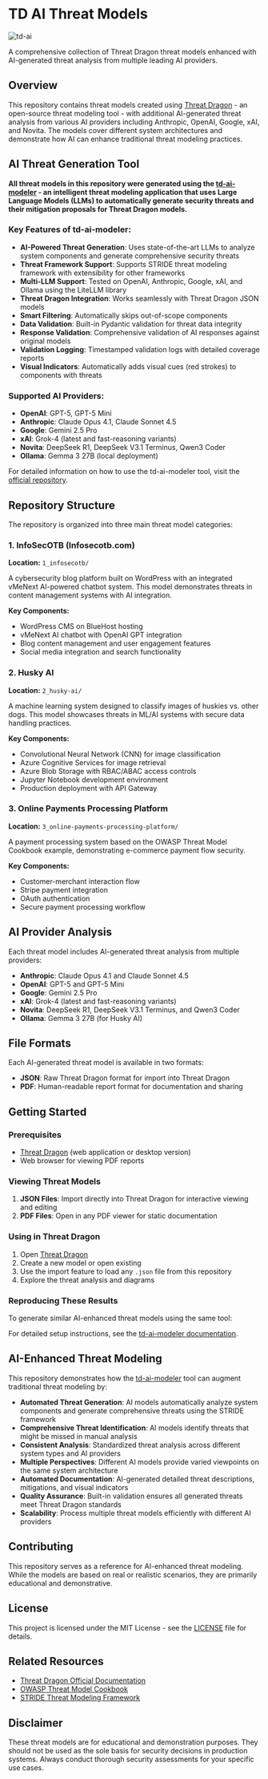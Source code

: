 # TD AI Threat Models

![td-ai](assets/td-ai-part3.png)

A comprehensive collection of Threat Dragon threat models enhanced with AI-generated threat analysis from multiple leading AI providers.

## Overview

This repository contains threat models created using [Threat Dragon](https://threatdragon.org/) - an open-source threat modeling tool - with additional AI-generated threat analysis from various AI providers including Anthropic, OpenAI, Google, xAI, and Novita. The models cover different system architectures and demonstrate how AI can enhance traditional threat modeling practices.

## AI Threat Generation Tool

**All threat models in this repository were generated using the [td-ai-modeler](https://github.com/InfosecOTB/td-ai-modeler) - an intelligent threat modeling application that uses Large Language Models (LLMs) to automatically generate security threats and their mitigation proposals for Threat Dragon models.**

### Key Features of td-ai-modeler:

- **AI-Powered Threat Generation**: Uses state-of-the-art LLMs to analyze system components and generate comprehensive security threats
- **Threat Framework Support**: Supports STRIDE threat modeling framework with extensibility for other frameworks
- **Multi-LLM Support**: Tested on OpenAI, Anthropic, Google, xAI, and Ollama using the LiteLLM library
- **Threat Dragon Integration**: Works seamlessly with Threat Dragon JSON models
- **Smart Filtering**: Automatically skips out-of-scope components
- **Data Validation**: Built-in Pydantic validation for threat data integrity
- **Response Validation**: Comprehensive validation of AI responses against original models
- **Validation Logging**: Timestamped validation logs with detailed coverage reports
- **Visual Indicators**: Automatically adds visual cues (red strokes) to components with threats

### Supported AI Providers:
- **OpenAI**: GPT-5, GPT-5 Mini
- **Anthropic**: Claude Opus 4.1, Claude Sonnet 4.5
- **Google**: Gemini 2.5 Pro
- **xAI**: Grok-4 (latest and fast-reasoning variants)
- **Novita**: DeepSeek R1, DeepSeek V3.1 Terminus, Qwen3 Coder
- **Ollama**: Gemma 3 27B (local deployment)

For detailed information on how to use the td-ai-modeler tool, visit the [official repository](https://github.com/InfosecOTB/td-ai-modeler).

## Repository Structure

The repository is organized into three main threat model categories:

### 1. InfoSecOTB (Infosecotb.com)
**Location:** `1_infosecotb/`

A cybersecurity blog platform built on WordPress with an integrated vMeNext AI-powered chatbot system. This model demonstrates threats in content management systems with AI integration.

**Key Components:**
- WordPress CMS on BlueHost hosting
- vMeNext AI chatbot with OpenAI GPT integration
- Blog content management and user engagement features
- Social media integration and search functionality

### 2. Husky AI
**Location:** `2_husky-ai/`

A machine learning system designed to classify images of huskies vs. other dogs. This model showcases threats in ML/AI systems with secure data handling practices.

**Key Components:**
- Convolutional Neural Network (CNN) for image classification
- Azure Cognitive Services for image retrieval
- Azure Blob Storage with RBAC/ABAC access controls
- Jupyter Notebook development environment
- Production deployment with API Gateway

### 3. Online Payments Processing Platform
**Location:** `3_online-payments-processing-platform/`

A payment processing system based on the OWASP Threat Model Cookbook example, demonstrating e-commerce payment flow security.

**Key Components:**
- Customer-merchant interaction flow
- Stripe payment integration
- OAuth authentication
- Secure payment processing workflow

## AI Provider Analysis

Each threat model includes AI-generated threat analysis from multiple providers:

- **Anthropic**: Claude Opus 4.1 and Claude Sonnet 4.5
- **OpenAI**: GPT-5 and GPT-5 Mini
- **Google**: Gemini 2.5 Pro
- **xAI**: Grok-4 (latest and fast-reasoning variants)
- **Novita**: DeepSeek R1, DeepSeek V3.1 Terminus, and Qwen3 Coder
- **Ollama**: Gemma 3 27B (for Husky AI)

## File Formats

Each AI-generated threat model is available in two formats:
- **JSON**: Raw Threat Dragon format for import into Threat Dragon
- **PDF**: Human-readable report format for documentation and sharing

## Getting Started

### Prerequisites

- [Threat Dragon](https://threatdragon.org/) (web application or desktop version)
- Web browser for viewing PDF reports

### Viewing Threat Models

1. **JSON Files**: Import directly into Threat Dragon for interactive viewing and editing
2. **PDF Files**: Open in any PDF viewer for static documentation

### Using in Threat Dragon

1. Open [Threat Dragon](https://threatdragon.org/)
2. Create a new model or open existing
3. Use the import feature to load any `.json` file from this repository
4. Explore the threat analysis and diagrams

### Reproducing These Results

To generate similar AI-enhanced threat models using the same tool:

For detailed setup instructions, see the [td-ai-modeler documentation](https://github.com/InfosecOTB/td-ai-modeler).

## AI-Enhanced Threat Modeling

This repository demonstrates how the [td-ai-modeler](https://github.com/InfosecOTB/td-ai-modeler) tool can augment traditional threat modeling by:

- **Automated Threat Generation**: AI models automatically analyze system components and generate comprehensive threats using the STRIDE framework
- **Comprehensive Threat Identification**: AI models identify threats that might be missed in manual analysis
- **Consistent Analysis**: Standardized threat analysis across different system types and AI providers
- **Multiple Perspectives**: Different AI models provide varied viewpoints on the same system architecture
- **Automated Documentation**: AI-generated detailed threat descriptions, mitigations, and visual indicators
- **Quality Assurance**: Built-in validation ensures all generated threats meet Threat Dragon standards
- **Scalability**: Process multiple threat models efficiently with different AI providers

## Contributing

This repository serves as a reference for AI-enhanced threat modeling. While the models are based on real or realistic scenarios, they are primarily educational and demonstrative.

## License

This project is licensed under the MIT License - see the [LICENSE](LICENSE) file for details.

## Related Resources

- [Threat Dragon Official Documentation](https://threatdragon.org/)
- [OWASP Threat Model Cookbook](https://github.com/wunderwuzzi23/threat-model-cookbook)
- [STRIDE Threat Modeling Framework](https://docs.microsoft.com/en-us/azure/security/develop/threat-modeling-tool-threats)

## Disclaimer

These threat models are for educational and demonstration purposes. They should not be used as the sole basis for security decisions in production systems. Always conduct thorough security assessments for your specific use cases.
